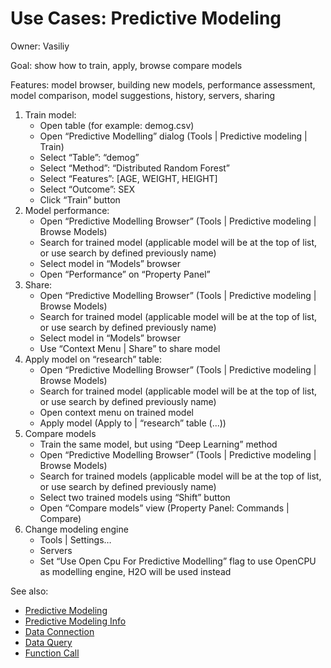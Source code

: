 <!-- TITLE: Use Cases: Predictive Modeling -->
<!-- SUBTITLE: -->

# Use Cases: Predictive Modeling

Owner: Vasiliy

Goal: show how to train, apply, browse compare models

Features: model browser, building new models, performance assessment, model comparison, model suggestions, history, servers, sharing

1. Train model:
   * Open table (for example: demog.csv)
   * Open “Predictive Modelling” dialog (Tools | Predictive modeling | Train)
   * Select “Table”: “demog”
   * Select “Method”: “Distributed Random Forest”
   * Select “Features”: [AGE, WEIGHT, HEIGHT]
   * Select “Outcome”: SEX
   * Click “Train” button
2. Model performance:
   * Open “Predictive Modelling Browser” (Tools | Predictive modeling | Browse Models)
   * Search for trained model (applicable model will be at the top of list, or use search by defined previously name)
   * Select model in “Models” browser 
   * Open “Performance” on “Property Panel” 
3. Share:
   * Open “Predictive Modelling Browser” (Tools | Predictive modeling | Browse Models)
   * Search for trained model (applicable model will be at the top of list, or use search by defined previously name)
   * Select model in “Models” browser 
   * Use “Context Menu | Share” to share model
4. Apply model on “research” table:
   * Open “Predictive Modelling Browser” (Tools | Predictive modeling | Browse Models)
   * Search for trained model (applicable model will be at the top of list, or use search by defined previously name)
   * Open context menu on trained model
   * Apply model (Apply to | “research” table (...))
5. Compare models 
   * Train the same model, but using “Deep Learning” method
   * Open “Predictive Modelling Browser” (Tools | Predictive modeling | Browse Models)
   * Search for trained models (applicable model will be at the top of list, or use search by defined previously name)
   * Select two trained models using “Shift” button
   * Open “Compare models” view (Property Panel: Commands | Compare)
6. Change modeling engine
   * Tools | Settings… 
   * Servers
   * Set “Use Open Cpu For Predictive Modelling” flag to use OpenCPU as modelling engine, H2O will be used instead

See also:
* [Predictive Modeling](../../learn/predictive-modeling.md)
* [Predictive Modeling Info](../../learn/predictive-modeling-info.md)
* [Data Connection](../../access/data-connection.md)
* [Data Query](../../access/data-query.md)
* [Function Call](../../overview/functions/function-call.md)
